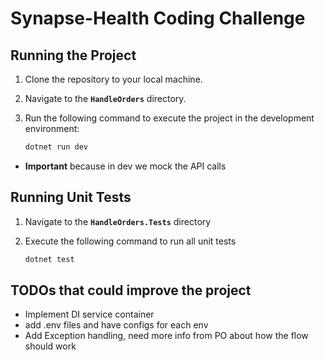 # Synapse-Health Coding Challenge

## Running the Project

1. Clone the repository to your local machine.  
2. Navigate to the **`HandleOrders`** directory.  
3. Run the following command to execute the project in the development environment:  

   ```bash
   dotnet run dev
   ```
- **Important** because in dev we mock the API calls

## Running Unit Tests

1. Navigate to the **`HandleOrders.Tests`** directory
2. Execute the following command to run all unit tests

    ```bash
    dotnet test
    ```

## TODOs that could improve the project
- Implement DI service container
- add .env files and have configs for each env
- Add Exception handling, need more info from PO about how the flow should work

